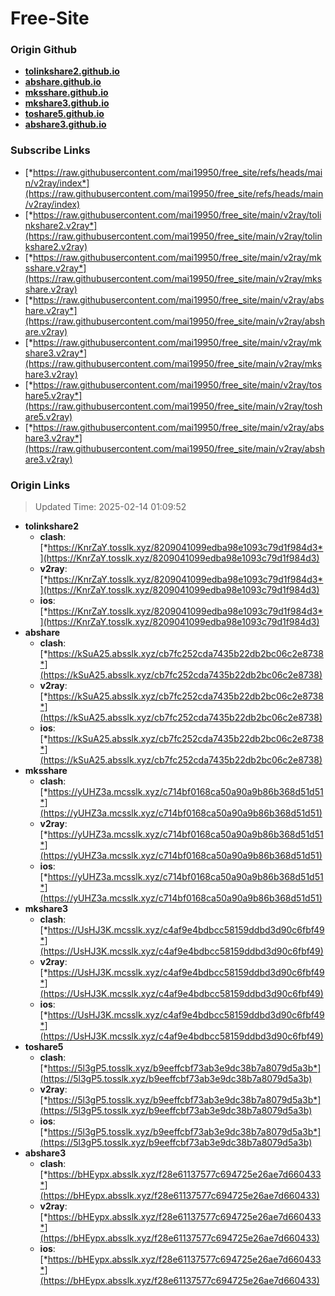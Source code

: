 # Free-Site

### Origin Github

- [**tolinkshare2.github.io**](https://github.com/tolinkshare2/tolinkshare2.github.io)
- [**abshare.github.io**](https://github.com/abshare/abshare.github.io)
- [**mksshare.github.io**](https://github.com/mksshare/mksshare.github.io)
- [**mkshare3.github.io**](https://github.com/mkshare3/mkshare3.github.io)
- [**toshare5.github.io**](https://github.com/toshare5/toshare5.github.io)
- [**abshare3.github.io**](https://github.com/abshare3/abshare3.github.io)

### Subscribe Links

- [*https://raw.githubusercontent.com/mai19950/free_site/refs/heads/main/v2ray/index*](https://raw.githubusercontent.com/mai19950/free_site/refs/heads/main/v2ray/index)
- [*https://raw.githubusercontent.com/mai19950/free_site/main/v2ray/tolinkshare2.v2ray*](https://raw.githubusercontent.com/mai19950/free_site/main/v2ray/tolinkshare2.v2ray)
- [*https://raw.githubusercontent.com/mai19950/free_site/main/v2ray/mksshare.v2ray*](https://raw.githubusercontent.com/mai19950/free_site/main/v2ray/mksshare.v2ray)
- [*https://raw.githubusercontent.com/mai19950/free_site/main/v2ray/abshare.v2ray*](https://raw.githubusercontent.com/mai19950/free_site/main/v2ray/abshare.v2ray)
- [*https://raw.githubusercontent.com/mai19950/free_site/main/v2ray/mkshare3.v2ray*](https://raw.githubusercontent.com/mai19950/free_site/main/v2ray/mkshare3.v2ray)
- [*https://raw.githubusercontent.com/mai19950/free_site/main/v2ray/toshare5.v2ray*](https://raw.githubusercontent.com/mai19950/free_site/main/v2ray/toshare5.v2ray)
- [*https://raw.githubusercontent.com/mai19950/free_site/main/v2ray/abshare3.v2ray*](https://raw.githubusercontent.com/mai19950/free_site/main/v2ray/abshare3.v2ray)

### Origin Links

> Updated Time: 2025-02-14 01:09:52

- **tolinkshare2**
  - **clash**: [*https://KnrZaY.tosslk.xyz/8209041099edba98e1093c79d1f984d3*](https://KnrZaY.tosslk.xyz/8209041099edba98e1093c79d1f984d3)
  - **v2ray**: [*https://KnrZaY.tosslk.xyz/8209041099edba98e1093c79d1f984d3*](https://KnrZaY.tosslk.xyz/8209041099edba98e1093c79d1f984d3)
  - **ios**: [*https://KnrZaY.tosslk.xyz/8209041099edba98e1093c79d1f984d3*](https://KnrZaY.tosslk.xyz/8209041099edba98e1093c79d1f984d3)
- **abshare**
  - **clash**: [*https://kSuA25.absslk.xyz/cb7fc252cda7435b22db2bc06c2e8738*](https://kSuA25.absslk.xyz/cb7fc252cda7435b22db2bc06c2e8738)
  - **v2ray**: [*https://kSuA25.absslk.xyz/cb7fc252cda7435b22db2bc06c2e8738*](https://kSuA25.absslk.xyz/cb7fc252cda7435b22db2bc06c2e8738)
  - **ios**: [*https://kSuA25.absslk.xyz/cb7fc252cda7435b22db2bc06c2e8738*](https://kSuA25.absslk.xyz/cb7fc252cda7435b22db2bc06c2e8738)
- **mksshare**
  - **clash**: [*https://yUHZ3a.mcsslk.xyz/c714bf0168ca50a90a9b86b368d51d51*](https://yUHZ3a.mcsslk.xyz/c714bf0168ca50a90a9b86b368d51d51)
  - **v2ray**: [*https://yUHZ3a.mcsslk.xyz/c714bf0168ca50a90a9b86b368d51d51*](https://yUHZ3a.mcsslk.xyz/c714bf0168ca50a90a9b86b368d51d51)
  - **ios**: [*https://yUHZ3a.mcsslk.xyz/c714bf0168ca50a90a9b86b368d51d51*](https://yUHZ3a.mcsslk.xyz/c714bf0168ca50a90a9b86b368d51d51)
- **mkshare3**
  - **clash**: [*https://UsHJ3K.mcsslk.xyz/c4af9e4bdbcc58159ddbd3d90c6fbf49*](https://UsHJ3K.mcsslk.xyz/c4af9e4bdbcc58159ddbd3d90c6fbf49)
  - **v2ray**: [*https://UsHJ3K.mcsslk.xyz/c4af9e4bdbcc58159ddbd3d90c6fbf49*](https://UsHJ3K.mcsslk.xyz/c4af9e4bdbcc58159ddbd3d90c6fbf49)
  - **ios**: [*https://UsHJ3K.mcsslk.xyz/c4af9e4bdbcc58159ddbd3d90c6fbf49*](https://UsHJ3K.mcsslk.xyz/c4af9e4bdbcc58159ddbd3d90c6fbf49)
- **toshare5**
  - **clash**: [*https://5l3gP5.tosslk.xyz/b9eeffcbf73ab3e9dc38b7a8079d5a3b*](https://5l3gP5.tosslk.xyz/b9eeffcbf73ab3e9dc38b7a8079d5a3b)
  - **v2ray**: [*https://5l3gP5.tosslk.xyz/b9eeffcbf73ab3e9dc38b7a8079d5a3b*](https://5l3gP5.tosslk.xyz/b9eeffcbf73ab3e9dc38b7a8079d5a3b)
  - **ios**: [*https://5l3gP5.tosslk.xyz/b9eeffcbf73ab3e9dc38b7a8079d5a3b*](https://5l3gP5.tosslk.xyz/b9eeffcbf73ab3e9dc38b7a8079d5a3b)
- **abshare3**
  - **clash**: [*https://bHEypx.absslk.xyz/f28e61137577c694725e26ae7d660433*](https://bHEypx.absslk.xyz/f28e61137577c694725e26ae7d660433)
  - **v2ray**: [*https://bHEypx.absslk.xyz/f28e61137577c694725e26ae7d660433*](https://bHEypx.absslk.xyz/f28e61137577c694725e26ae7d660433)
  - **ios**: [*https://bHEypx.absslk.xyz/f28e61137577c694725e26ae7d660433*](https://bHEypx.absslk.xyz/f28e61137577c694725e26ae7d660433)
